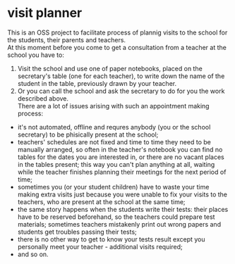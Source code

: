 # visit planner

This is an OSS project to facilitate process of plannig visits to the school for the students, their parents and teachers.
</br>
At this moment before you come to get a consultation from a teacher at the school you have to:</br>
1. Visit the school and use one of paper notebooks, placed on the secretary's table (one for each teacher), to write down the name of the student in the table, previously drawn by your teacher.</br>
2. Or you can call the school and ask the secretary to do for you the work described above.</br>
There are a lot of issues arising with such an appointment making process:</br>
* it's not automated, offline and requres anybody (you or the school secretary) to be phisically present at the school;</br>
* teachers' schedules are not fixed and time to time they need to be manually arranged, so often in the teacher's notebook you can find no tables for the dates you are interested in, or there are no vacant places in the tables present; this way you can't plan anything at all, waiting while the teacher finishes planning their meetings for the next period of time;</br>
* sometimes you (or your student children) have to waste your time making extra visits just because you were unable to fix your visits to the teachers, who are present at the school at the same time;</br>
* the same story happens when the students write their tests: their places have to be reserved beforehand, so the teachers could prepare test materials; sometimes teachers mistakenly print out wrong papers and students get troubles passing their tests;</br>
* there is no other way to get to know your tests result except you personally meet your teacher - additional visits required;</br>
* and so on.</br>


